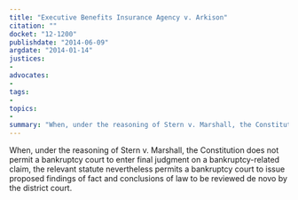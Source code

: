 ```yaml
---
title: "Executive Benefits Insurance Agency v. Arkison"
citation: ""
docket: "12-1200"
publishdate: "2014-06-09"
argdate: "2014-01-14"
justices:
- 
advocates:
- 
tags:
- 
topics:
- 
summary: "When, under the reasoning of Stern v. Marshall, the Constitution does not permit a bankruptcy court to enter final judgment on a bankruptcy-related claim, the relevant statute nevertheless permits a bankruptcy court to issue proposed findings of fact and conclusions of law to be reviewed de novo by the district court."
---
```

When, under the reasoning of Stern v. Marshall, the Constitution does not permit a bankruptcy court to enter final judgment on a bankruptcy-related claim, the relevant statute nevertheless permits a bankruptcy court to issue proposed findings of fact and conclusions of law to be reviewed de novo by the district court.

